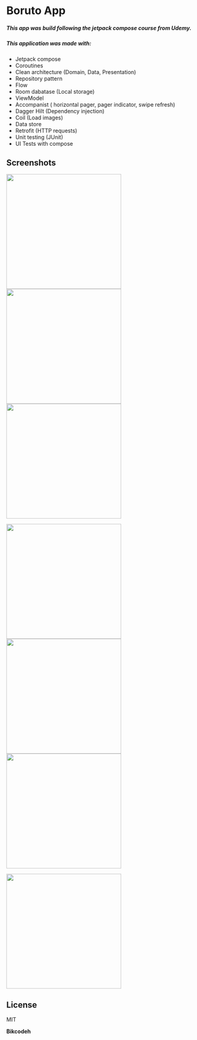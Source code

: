 # Boruto App

##### This app was build following the jetpack compose course from Udemy.

##### This application was made with:
- Jetpack compose
- Coroutines
- Clean architecture (Domain, Data, Presentation)
- Repository pattern
- Flow
- Room dabatase (Local storage)
- ViewModel
- Accompanist ( horizontal pager, pager indicator, swipe refresh)
- Dagger Hilt (Dependency injection)
- Coil (Load images)
- Data store
- Retrofit (HTTP requests)
- Unit testing (JUnit)
- UI Tests with compose


## Screenshots

<img src="https://raw.githubusercontent.com/Bikcodeh/BorutoApp/main/assets/home.png" width="300"> <img src="https://github.com/Bikcodeh/BorutoApp/blob/main/assets/detail.png" width="300"> <img src="https://raw.githubusercontent.com/Bikcodeh/BorutoApp/main/assets/detail-collapsed.png" width="300">

<img src="https://raw.githubusercontent.com/Bikcodeh/BorutoApp/main/assets/search.png" width="300"> <img src="https://raw.githubusercontent.com/Bikcodeh/BorutoApp/main/assets/search-one.png" width="300"> <img src="https://raw.githubusercontent.com/Bikcodeh/BorutoApp/main/assets/search-no-internet.png" width="300">

<img src="https://raw.githubusercontent.com/Bikcodeh/BorutoApp/main/assets/search-server-error.png" width="300">

## License

MIT

**Bikcodeh**
